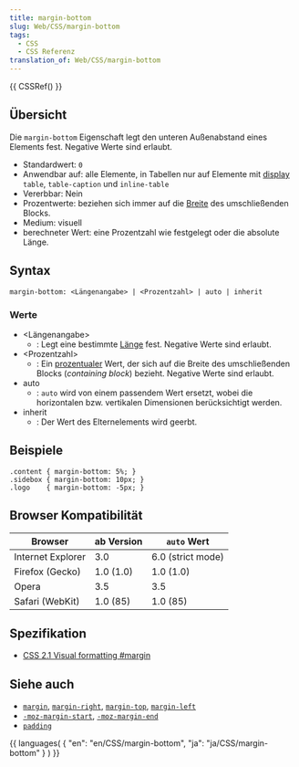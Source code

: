 ```yaml
---
title: margin-bottom
slug: Web/CSS/margin-bottom
tags:
  - CSS
  - CSS Referenz
translation_of: Web/CSS/margin-bottom
---
```

{{ CSSRef() }}

## Übersicht

Die `margin-bottom` Eigenschaft legt den unteren Außenabstand eines Elements fest. Negative Werte sind erlaubt.

- Standardwert: `0`
- Anwendbar auf: alle Elemente, in Tabellen nur auf Elemente mit [display](/de/CSS/display "de/CSS/display") `table`, `table-caption` und `inline-table`
- Vererbbar: Nein
- Prozentwerte: beziehen sich immer auf die [Breite](/de/CSS/width "de/CSS/width") des umschließenden Blocks.
- Medium: visuell
- berechneter Wert: eine Prozentzahl wie festgelegt oder die absolute Länge.

## Syntax

    margin-bottom: <Längenangabe> | <Prozentzahl> | auto | inherit

### Werte

- \<Längenangabe>
  - : Legt eine bestimmte [Länge](/de/CSS/Einheiten#L.c3.a4ngen "de/CSS/Einheiten#L.c3.a4ngen") fest. Negative Werte sind erlaubt.
- \<Prozentzahl>
  - : Ein [prozentualer](/de/CSS/Einheiten#Prozent "de/CSS/Einheiten#Prozent") Wert, der sich auf die Breite des umschließenden Blocks (_containing block_) bezieht. Negative Werte sind erlaubt.
- auto
  - : `auto` wird von einem passendem Wert ersetzt, wobei die horizontalen bzw. vertikalen Dimensionen berücksichtigt werden.
- inherit
  - : Der Wert des Elternelements wird geerbt.

## Beispiele

    .content { margin-bottom: 5%; }
    .sidebox { margin-bottom: 10px; }
    .logo    { margin-bottom: -5px; }

## Browser Kompatibilität

| Browser           | ab Version | `auto` Wert       |
| ----------------- | ---------- | ----------------- |
| Internet Explorer | 3.0        | 6.0 (strict mode) |
| Firefox (Gecko)   | 1.0 (1.0)  | 1.0 (1.0)         |
| Opera             | 3.5        | 3.5               |
| Safari (WebKit)   | 1.0 (85)   | 1.0 (85)          |

## Spezifikation

- [CSS 2.1 Visual formatting #margin](http://www.w3.org/TR/CSS21/box.html#margin-properties)

## Siehe auch

- [`margin`](/de/CSS/margin "de/CSS/margin"), [`margin-right`](/de/CSS/margin-right "de/CSS/margin-right"), [`margin-top`](/de/CSS/margin-top "de/CSS/margin-top"), [`margin-left`](/de/CSS/margin-left "de/CSS/margin-left")
- [`-moz-margin-start`](/de/CSS/-moz-margin-start "de/CSS/-moz-margin-start"), [`-moz-margin-end`](/de/CSS/-moz-margin-end "de/CSS/-moz-margin-end")
- [`padding`](/de/CSS/padding "de/CSS/padding")

{{ languages( { "en": "en/CSS/margin-bottom", "ja": "ja/CSS/margin-bottom" } ) }}
